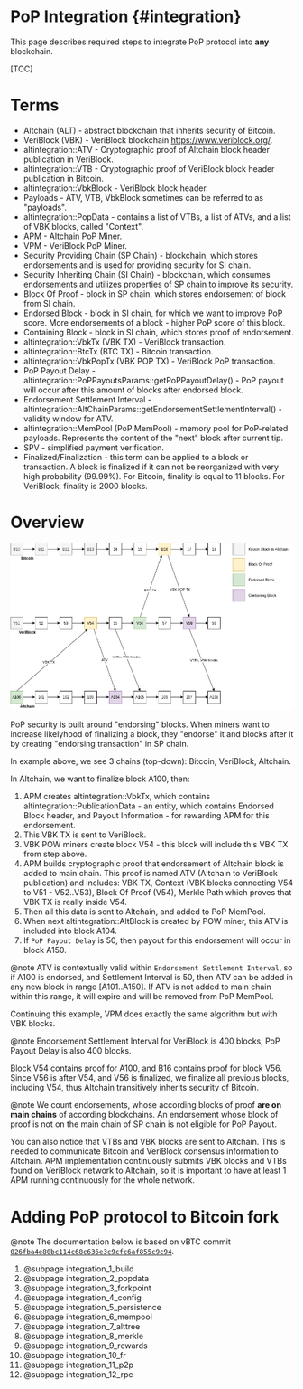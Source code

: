 # PoP Integration {#integration}

This page describes required steps to integrate PoP protocol into **any** blockchain.

[TOC]

# Terms

- Altchain (ALT) - abstract blockchain that inherits security of Bitcoin.
- VeriBlock (VBK) - VeriBlock blockchain https://www.veriblock.org/.
- altintegration::ATV - Cryptographic proof of Altchain block header publication in VeriBlock.
- altintegration::VTB - Cryptographic proof of VeriBlock block header publication in Bitcoin.
- altintegration::VbkBlock - VeriBlock block header.
- Payloads - ATV, VTB, VbkBlock sometimes can be referred to as "payloads".
- altintegration::PopData - contains a list of VTBs, a list of ATVs, and a list of VBK blocks, called "Context". 
- APM - Altchain PoP Miner.
- VPM - VeriBlock PoP Miner.
- Security Providing Chain (SP Chain) - blockchain, which stores endorsements and is used for providing security for SI chain.
- Security Inheriting Chain (SI Chain) - blockchain, which consumes endorsements and utilizes properties of SP chain to improve its security.
- Block Of Proof - block in SP chain, which stores endorsement of block from SI chain.
- Endorsed Block - block in SI chain, for which we want to improve PoP score. More endorsements of a block - higher PoP score of this block.
- Containing Block - block in SI chain, which stores proof of endorsement.
- altintegration::VbkTx (VBK TX) - VeriBlock transaction.
- altintegration::BtcTx (BTC TX) - Bitcoin transaction.
- altintegration::VbkPopTx (VBK POP TX) - VeriBlock PoP transaction.
- PoP Payout Delay - altintegration::PoPPayoutsParams::getPoPPayoutDelay() - PoP payout will occur after this amount of blocks after endorsed block.
- Endorsement Settlement Interval - altintegration::AltChainParams::getEndorsementSettlementInterval() - validity window for ATV.
- altintegration::MemPool (PoP MemPool) - memory pool for PoP-related payloads. Represents the content of the "next" block after current tip.
- SPV - simplified payment verification.
- Finalized/Finalization - this term can be applied to a block or transaction. A block is finalized if it can not be reorganized with very high probability (99.99%). For Bitcoin, finality is equal to 11 blocks. For VeriBlock, finality is 2000 blocks.

# Overview

![Network Topology](./img/topology.png)

PoP security is built around "endorsing" blocks. 
When miners want to increase likelyhood of finalizing a block, they "endorse" it and blocks after it by creating "endorsing transaction" in SP chain.

In example above, we see 3 chains (top-down): Bitcoin, VeriBlock, Altchain.

In Altchain, we want to finalize block A100, then:
1. APM creates altintegration::VbkTx, which contains altintegration::PublicationData - an entity, which contains Endorsed Block header, and Payout Information - for rewarding APM for this endorsement.
2. This VBK TX is sent to VeriBlock. 
3. VBK POW miners create block V54 - this block will include this VBK TX from step above.
4. APM builds cryptographic proof that endorsement of Altchain block is added to main chain. This proof is named ATV (Altchain to VeriBlock publication) and includes: VBK TX, Context (VBK blocks connecting V54 to V51 - V52..V53), Block Of Proof (V54), Merkle Path which proves that VBK TX is really inside V54.
5. Then all this data is sent to Altchain, and added to PoP MemPool.
6. When next altintegration::AltBlock is created by POW miner, this ATV is included into block A104.
7. If `PoP Payout Delay` is 50, then payout for this endorsement will occur in block A150.

@note ATV is contextually valid within `Endorsement Settlement Interval`, so if A100 is endorsed, and Settlement Interval is 50, then ATV can be added in any new block in range [A101..A150]. If ATV is not added to main chain within this range, it will expire and will be removed from PoP MemPool.

Continuing this example, VPM does exactly the same algorithm but with VBK blocks.

@note Endorsement Settlement Interval for VeriBlock is 400 blocks, PoP Payout Delay is also 400 blocks.

Block V54 contains proof for A100, and B16 contains proof for block V56. 
Since V56 is after V54, and V56 is finalized, we finalize all previous blocks, including V54, thus
Altchain transitively inherits security of Bitcoin.

@note We count endorsements, whose according blocks of proof **are on main chains** of according blockchains. An endorsement whose block of proof is not on the main chain of SP chain is not eligible for PoP Payout.

You can also notice that VTBs and VBK blocks are sent to Altchain. 
This is needed to communicate Bitcoin and VeriBlock consensus information to Altchain.
APM implementation continuously submits VBK blocks and VTBs found on VeriBlock network to Altchain, so it is important to have at least 1 APM running continuously for the whole network.

# Adding PoP protocol to Bitcoin fork

@note The documentation below is based on vBTC commit [`026fba4e80bc114c68c636e3c9cfc6af855c9c94`](https://github.com/VeriBlock/vbk-ri-btc/commit/026fba4e80bc114c68c636e3c9cfc6af855c9c94).

1. @subpage integration_1_build
2. @subpage integration_2_popdata
3. @subpage integration_3_forkpoint
4. @subpage integration_4_config
5. @subpage integration_5_persistence
6. @subpage integration_6_mempool
7. @subpage integration_7_alttree
8. @subpage integration_8_merkle
9. @subpage integration_9_rewards
10. @subpage integration_10_fr
11. @subpage integration_11_p2p
12. @subpage integration_12_rpc